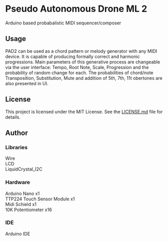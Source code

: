 # Pseudo Autonomous Drone ML 2
Arduino based probabalistic MIDI sequencer/composer
## Usage
PAD2 can be used as a chord pattern or melody generator with any MIDI device.
It is capable of producing formally correct and harmonic progressions. Main parameters of this generative process are changeable via the user interface: Tempo, Root Note, Scale, Progression and the probability of random change for each.
The probabilities of chord/note Transposition, Substitution, Mute and addition of 5th, 7th, 11t obertones are also presented in UI.
## License
This project is licensed under the MIT License. See the [LICENSE.md](LICENSE.md) file for details.
## Author

### Libraries
Wire  
LCD  
LiquidCrystal_I2C  
### Hardware
Arduino Nano x1  
TTP224 Touch Sensor Module x1  
Midi Schield x1  
10K Potentiometer x16  
### IDE
Arduino IDE
